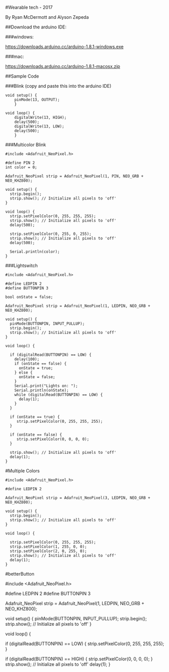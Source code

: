 #Wearable tech - 2017

By Ryan McDermott and Alyson Zepeda

##Download the arduino IDE:

###windows:

https://downloads.arduino.cc/arduino-1.8.1-windows.exe

###mac:

https://downloads.arduino.cc/arduino-1.8.1-macosx.zip


##Sample Code

###Blink
(copy and paste this into the arduino IDE)

```
void setup() {
	pinMode(13, OUTPUT);
	}

void loop() {
	digitalWrite(13, HIGH);
	delay(500);
	digitalWrite(13, LOW);
	delay(500);
	}
```

###Multicolor Blink
```
#include <Adafruit_NeoPixel.h>

#define PIN 2
int color = 0;

Adafruit_NeoPixel strip = Adafruit_NeoPixel(1, PIN, NEO_GRB + NEO_KHZ800);

void setup() {
  strip.begin();
  strip.show(); // Initialize all pixels to 'off'
}

void loop() {
  strip.setPixelColor(0, 255, 255, 255);
  strip.show(); // Initialize all pixels to 'off'
  delay(500);
  
  strip.setPixelColor(0, 255, 0, 255);
  strip.show(); // Initialize all pixels to 'off'
  delay(500);
  
  Serial.println(color);
}
```

###Lightswitch
```
#include <Adafruit_NeoPixel.h>

#define LEDPIN 2
#define BUTTONPIN 3

bool onState = false;

Adafruit_NeoPixel strip = Adafruit_NeoPixel(1, LEDPIN, NEO_GRB + NEO_KHZ800);

void setup() {
  pinMode(BUTTONPIN, INPUT_PULLUP);
  strip.begin();
  strip.show(); // Initialize all pixels to 'off'
}

void loop() {

  if (digitalRead(BUTTONPIN) == LOW) {
    delay(100);
    if (onState == false) {
      onState = true;
    } else {
      onState = false;
    }
    Serial.print("Lights on: ");
    Serial.println(onState);
    while (digitalRead(BUTTONPIN) == LOW) {
      delay(1);
    }
  }

  if (onState == true) {
     strip.setPixelColor(0, 255, 255, 255);   
  }

  if (onState == false) {
     strip.setPixelColor(0, 0, 0, 0);
  }
  
  strip.show(); // Initialize all pixels to 'off'
  delay(1);
}
```

#Multiple Colors
```
#include <Adafruit_NeoPixel.h>

#define LEDPIN 2

Adafruit_NeoPixel strip = Adafruit_NeoPixel(3, LEDPIN, NEO_GRB + NEO_KHZ800);

void setup() {
  strip.begin();
  strip.show(); // Initialize all pixels to 'off'
}

void loop() {

  strip.setPixelColor(0, 255, 255, 255);   
  strip.setPixelColor(1, 255, 0, 0);
  strip.setPixelColor(2, 0, 255, 0);
  strip.show(); // Initialize all pixels to 'off'
  delay(1);
}
```

#betterButton

#include <Adafruit_NeoPixel.h>

#define LEDPIN 2
#define BUTTONPIN 3

Adafruit_NeoPixel strip = Adafruit_NeoPixel(1, LEDPIN, NEO_GRB + NEO_KHZ800);

void setup() {
  pinMode(BUTTONPIN, INPUT_PULLUP);
  strip.begin();
  strip.show(); // Initialize all pixels to 'off'
}

void loop() {

  if (digitalRead(BUTTONPIN) == LOW) {
    strip.setPixelColor(0, 255, 255, 255);
  }

  if (digitalRead(BUTTONPIN) == HIGH) {
    strip.setPixelColor(0, 0, 0, 0);
  }
  strip.show(); // Initialize all pixels to 'off'
  delay(1);
}
```
